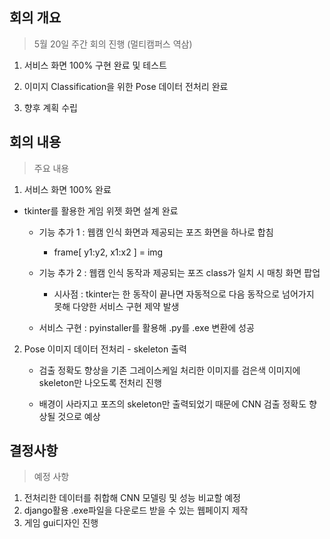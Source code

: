 ## 회의 개요

>5월 20일 주간 회의 진행 (멀티캠퍼스 역삼)

1. 서비스 화면 100% 구현 완료 및 테스트

2. 이미지 Classification을 위한 Pose 데이터 전처리 완료

3.  향후 계획 수립

   

## 회의 내용

>주요 내용

1. 서비스 화면 100% 완료
- tkinter를 활용한 게임 위젯 화면 설계 완료

   - 기능 추가 1 : 웹캠 인식 화면과 제공되는 포즈 화면을 하나로 합침 
     - frame[ y1:y2, x1:x2 ] = img

   - 기능 추가 2 : 웹캠 인식 동작과 제공되는 포즈 class가 일치 시 매칭 화면 팝업
     - 시사점 : tkinter는 한 동작이 끝나면 자동적으로 다음 동작으로 넘어가지 못해 다양한 서비스 구현 제약 발생
   - 서비스 구현 : pyinstaller를 활용해 .py를 .exe 변환에 성공

2. Pose 이미지 데이터 전처리 - skeleton 출력
   - 검출 정확도 향상을 기존 그레이스케일 처리한 이미지를 검은색 이미지에 skeleton만 나오도록 전처리 진행

   - 배경이 사라지고 포즈의 skeleton만 출력되었기 때문에 CNN 검출 정확도 향상될 것으로 예상

     

## 결정사항

>예정 사항

1. 전처리한 데이터를 취합해 CNN 모델링 및 성능 비교할 예정
2. django활용 .exe파일을 다운로드 받을 수 있는 웹페이지 제작
3. 게임 gui디자인 진행

